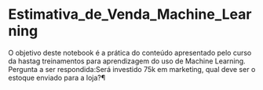 # Estimativa_de_Venda_Machine_Learning
O objetivo deste notebook é a prática do conteúdo apresentado pelo curso da hastag treinamentos para aprendizagem do uso de Machine Learning. Pergunta a ser respondida:Será investido 75k em marketing, qual deve ser o estoque enviado para a loja?¶
